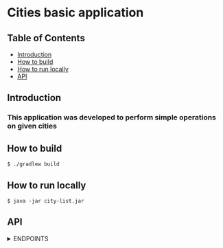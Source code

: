 # Cities basic application

## Table of Contents

- [Introduction](#Introduction)
- [How to build](#how-to-build)
- [How to run locally](#how-to-run-locally)
- [API](#api)

## Introduction

### This application was developed to perform simple operations on given cities

## How to build

```shell script
$ ./gradlew build
```

## How to run locally

```shell script
$ java -jar city-list.jar
```

## API

<details>
<summary>ENDPOINTS</summary>

- ### Get cities

<details>
    <summary>/cities - HTTP GET:</summary>

Request param:

"size": 10   (record size in the page)

"page": 2    (record page)

"sort": "id" (Element sorting by type)

Status Code: 200 // Success case

Response data example:

```json
  [
  {
    "id": 1,
    "name": "Tokyo",
    "photo": "https://upload.wikimedia.org/wikipedia/commons/thumb/b/b2/Skyscrapers_of_Shinjuku_2009_January.jpg/500px-Skyscrapers_of_Shinjuku_2009_January.jpg"
  },
  {
    "id": 2,
    "name": "Jakarta",
    "photo": "https://upload.wikimedia.org/wikipedia/commons/thumb/f/f6/Jakarta_Pictures-1.jpg/327px-Jakarta_Pictures-1.jpg"
  },
  {
    "id": 3,
    "name": "Delhi",
    "photo": "https://upload.wikimedia.org/wikipedia/commons/thumb/5/55/IN-DL.svg/439px-IN-DL.svg.png"
  }
]
```

Status Code: 500 // Failed cases: Client Exception

```json
{
  "code": "unexpected error"
}
```

</details>

- ### Get city by name

<details>
    <summary>/cities/name/{name} - HTTP GET:</summary>

Path variable:

"name": "Tokyo"

Status Code: 200 // Success case

Response data example:

```json
  {
  "id": 1,
  "name": "Tokyo",
  "photo": "https://upload.wikimedia.org/wikipedia/commons/thumb/b/b2/Skyscrapers_of_Shinjuku_2009_January.jpg/500px-Skyscrapers_of_Shinjuku_2009_January.jpg"
}
```

Status Code: 404 // Failed cases: Not found exception

```json
{
  "code": "NAME_NOT_FOUNDED"
}
```

Status Code: 500 // Failed cases: Client Exception

```json
{
  "code": "unexpected error"
}
```

</details>

- ### Update city

<details>
    <summary>/cities - HTTP PUT:</summary>

Request body:

```json
  {
  "id": 1,
  "name": "Updated Tokyo",
  "photo": "https://upload.wikimedia.org/wikipedia/commons/thumb/b/b2/Skyscrapers_of_Shinjuku_2009_January.jpg/500px-Skyscrapers_of_Shinjuku_2009_January.jpg"
}
```

Status Code: 200 // Success case

Status Code: 404 // Failed cases: Not found exception

```json
{
  "code": "CITY_ID_NOT_FOUNDED"
}
```

Status Code: 500 // Failed cases: Client Exception

```json
{
  "code": "unexpected error"
}
```

</details>
</details>
